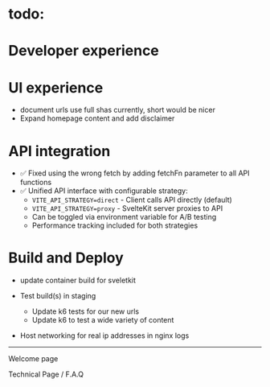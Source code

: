 # todo:

# Developer experience

# UI experience
- document urls use full shas currently, short would be nicer
- Expand homepage content and add disclaimer

# API integration
- ✅ Fixed using the wrong fetch by adding fetchFn parameter to all API functions
- ✅ Unified API interface with configurable strategy:
    - `VITE_API_STRATEGY=direct` - Client calls API directly (default)
    - `VITE_API_STRATEGY=proxy` - SvelteKit server proxies to API
    - Can be toggled via environment variable for A/B testing
    - Performance tracking included for both strategies

# Build and Deploy
- update container build for sveletkit

- Test build(s) in staging
    - Update k6 tests for our new urls
    - Update k6 to test a wide variety of content

- Host networking for real ip addresses in nginx logs




---

Welcome page

Technical Page / F.A.Q



